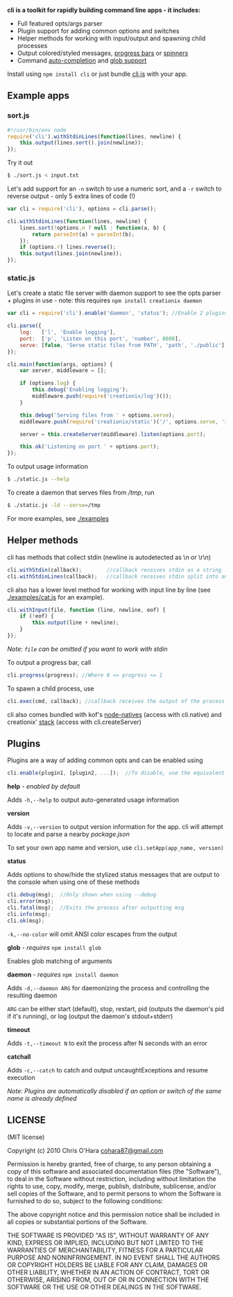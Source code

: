 **cli is a toolkit for rapidly building command line apps - it includes:**

- Full featured opts/args parser
- Plugin support for adding common options and switches
- Helper methods for working with input/output and spawning child processes
- Output colored/styled messages, [progress bars](https://github.com/chriso/cli/blob/master/examples/progress.js) or [spinners](https://github.com/chriso/cli/blob/master/examples/spinner.js)
- Command [auto-completion](https://github.com/chriso/cli/blob/master/examples/command.js) and [glob support](https://github.com/chriso/cli/blob/master/examples/glob.js)

Install using `npm install cli` or just bundle [cli.js](https://github.com/chriso/cli/raw/master/cli.js) with your app.

## Example apps

### sort.js

```javascript
#!/usr/bin/env node
require('cli').withStdinLines(function(lines, newline) {
    this.output(lines.sort().join(newline));
});
```

Try it out

```bash
$ ./sort.js < input.txt
```

Let's add support for an `-n` switch to use a numeric sort, and a `-r` switch to reverse output - only 5 extra lines of code (!)

```javascript
var cli = require('cli'), options = cli.parse();

cli.withStdinLines(function(lines, newline) {
    lines.sort(!options.n ? null : function(a, b) {
        return parseInt(a) > parseInt(b);
    });
    if (options.r) lines.reverse();
    this.output(lines.join(newline));
});
```

### static.js

Let's create a static file server with daemon support to see the opts parser + plugins in use - note: this requires `npm install creationix daemon`

```javascript
var cli = require('cli').enable('daemon', 'status'); //Enable 2 plugins

cli.parse({
    log:   ['l', 'Enable logging'],
    port:  ['p', 'Listen on this port', 'number', 8080],
    serve: [false, 'Serve static files from PATH', 'path', './public']
});

cli.main(function(args, options) {
    var server, middleware = [];

    if (options.log) {
        this.debug('Enabling logging');
        middleware.push(require('creationix/log')());
    }

    this.debug('Serving files from ' + options.serve);
    middleware.push(require('creationix/static')('/', options.serve, 'index.html'));

    server = this.createServer(middleware).listen(options.port);

    this.ok('Listening on port ' + options.port);
});
```

To output usage information

```bash
$ ./static.js --help
```

To create a daemon that serves files from */tmp*, run

```bash
$ ./static.js -ld --serve=/tmp
```

For more examples, see [./examples](https://github.com/chriso/cli/tree/master/examples)

## Helper methods

cli has methods that collect stdin (newline is autodetected as \n or \r\n)

```javascript
cli.withStdin(callback);        //callback receives stdin as a string
cli.withStdinLines(callback);   //callback receives stdin split into an array of lines (lines, newline)
```

cli also has a lower level method for working with input line by line (see [./examples/cat.js](https://github.com/chriso/cli/blob/master/examples/cat.js) for an example). 

```javascript
cli.withInput(file, function (line, newline, eof) {
    if (!eof) {
        this.output(line + newline);
    }
});
```

*Note: `file` can be omitted if you want to work with stdin*

To output a progress bar, call

```javascript
cli.progress(progress); //Where 0 <= progress <= 1
```

To spawn a child process, use

```javascript
cli.exec(cmd, callback); //callback receives the output of the process (split into lines)
```

cli also comes bundled with kof's [node-natives](https://github.com/kof/node-natives) (access with cli.native) and creationix' [stack](https://github.com/creationix/stack) (access with cli.createServer)

## Plugins

Plugins are a way of adding common opts and can be enabled using 

```javascript
cli.enable(plugin1, [plugin2, ...]);  //To disable, use the equivalent disable() method
```

**help** - *enabled by default*

Adds `-h,--help` to output auto-generated usage information

**version**

Adds `-v,--version` to output version information for the app. cli will attempt to locate and parse a nearby *package.json*

To set your own app name and version, use `cli.setApp(app_name, version)`

**status**

Adds options to show/hide the stylized status messages that are output to the console when using one of these methods

```javascript
cli.debug(msg);  //Only shown when using --debug
cli.error(msg);
cli.fatal(msg);  //Exits the process after outputting msg
cli.info(msg);
cli.ok(msg);
```

`-k,--no-color` will omit ANSI color escapes from the output

**glob**  - *requires* `npm install glob`

Enables glob matching of arguments

**daemon**  - *requires* `npm install daemon`

Adds `-d,--daemon ARG` for daemonizing the process and controlling the resulting daemon

`ARG` can be either start (default), stop, restart, pid (outputs the daemon's pid if it's running), or log (output the daemon's stdout+stderr)

**timeout**

Adds `-t,--timeout N` to exit the process after N seconds with an error

**catchall**

Adds `-c,--catch` to catch and output uncaughtExceptions and resume execution

*Note: Plugins are automatically disabled if an option or switch of the same name is already defined*

## LICENSE

(MIT license)

Copyright (c) 2010 Chris O'Hara <cohara87@gmail.com>

Permission is hereby granted, free of charge, to any person obtaining
a copy of this software and associated documentation files (the
"Software"), to deal in the Software without restriction, including
without limitation the rights to use, copy, modify, merge, publish,
distribute, sublicense, and/or sell copies of the Software, and to
permit persons to whom the Software is furnished to do so, subject to
the following conditions:

The above copyright notice and this permission notice shall be
included in all copies or substantial portions of the Software.

THE SOFTWARE IS PROVIDED "AS IS", WITHOUT WARRANTY OF ANY KIND,
EXPRESS OR IMPLIED, INCLUDING BUT NOT LIMITED TO THE WARRANTIES OF
MERCHANTABILITY, FITNESS FOR A PARTICULAR PURPOSE AND
NONINFRINGEMENT. IN NO EVENT SHALL THE AUTHORS OR COPYRIGHT HOLDERS BE
LIABLE FOR ANY CLAIM, DAMAGES OR OTHER LIABILITY, WHETHER IN AN ACTION
OF CONTRACT, TORT OR OTHERWISE, ARISING FROM, OUT OF OR IN CONNECTION
WITH THE SOFTWARE OR THE USE OR OTHER DEALINGS IN THE SOFTWARE.
